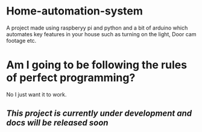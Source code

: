 # Home-automation-system
A project made using raspberyy pi and python and a bit of arduino which automates key features in your house such as turning on the light, Door cam footage etc. 
# Am I going to be following the rules of perfect programming?
No I just want it to work.
<h2><i>This project is currently under development and docs will be released soon</i></h2>
